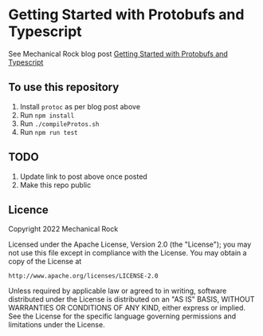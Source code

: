 # Getting Started with Protobufs and Typescript
See Mechanical Rock blog post [Getting Started with Protobufs and Typescript]()

## To use this repository
1) Install `protoc` as per blog post above
2) Run `npm install`
2) Run `./compileProtos.sh`
3) Run `npm run test`


## TODO
1) Update link to post above once posted
2) Make this repo public


## Licence
Copyright 2022 Mechanical Rock

Licensed under the Apache License, Version 2.0 (the "License");
you may not use this file except in compliance with the License.
You may obtain a copy of the License at

    http://www.apache.org/licenses/LICENSE-2.0

Unless required by applicable law or agreed to in writing, software
distributed under the License is distributed on an "AS IS" BASIS,
WITHOUT WARRANTIES OR CONDITIONS OF ANY KIND, either express or implied.
See the License for the specific language governing permissions and
limitations under the License.
